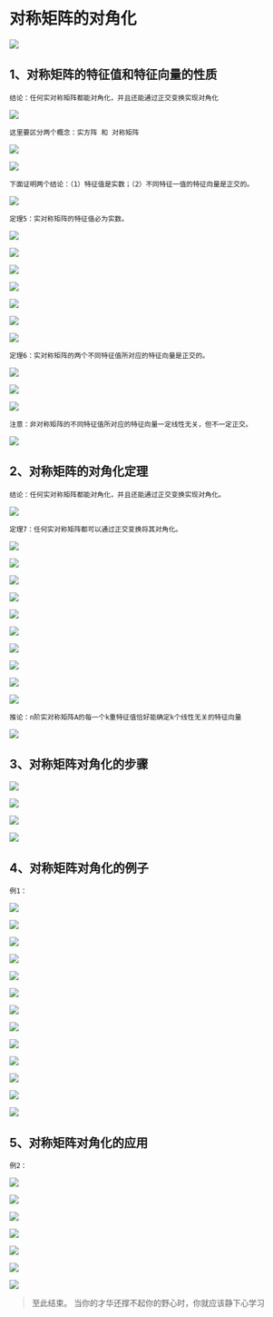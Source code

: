 # 对称矩阵的对角化 #

![](images/056/20180409180602.png)

## 1、对称矩阵的特征值和特征向量的性质 ##

	结论：任何实对称矩阵都能对角化，并且还能通过正交变换实现对角化

![](images/056/20180409180929.png)

	这里要区分两个概念：实方阵 和 对称矩阵

![](images/056/20180409181004.png)

![](images/056/20180409181100.png)

	下面证明两个结论：（1）特征值是实数；（2）不同特征一值的特征向量是正交的。

![](images/056/20180409181215.png)

	定理5：实对称矩阵的特征值必为实数。

![](images/056/20180409181239.png)

![](images/056/20180409181506.png)

![](images/056/20180409181802.png)

![](images/056/20180409181904.png)

![](images/056/20180409182209.png)

![](images/056/20180409182434.png)

![](images/056/20180409182627.png)

	定理6：实对称矩阵的两个不同特征值所对应的特征向量是正交的。

![](images/056/20180409182831.png)

![](images/056/20180409182942.png)

![](images/056/20180409183032.png)

	注意：非对称矩阵的不同特征值所对应的特征向量一定线性无关，但不一定正交。

![](images/056/20180409183107.png)

## 2、对称矩阵的对角化定理 ##

	结论：任何实对称矩阵都能对角化，并且还能通过正交变换实现对角化。

![](images/056/20180409183255.png)

	定理7：任何实对称矩阵都可以通过正交变换将其对角化。

![](images/056/20180409183502.png)

![](images/056/20180409183631.png)

![](images/056/20180409183810.png)

![](images/056/20180409183945.png)

![](images/056/20180409184121.png)

![](images/056/20180409184230.png)

![](images/056/20180409184342.png)

![](images/056/20180409184407.png)

![](images/056/20180409184518.png)

![](images/056/20180409185004.png)

	推论：n阶实对称矩阵A的每一个k重特征值恰好能确定k个线性无关的特征向量

![](images/056/20180409185220.png)

## 3、对称矩阵对角化的步骤 ##

![](images/056/20180409185401.png)

![](images/056/20180409185544.png)

![](images/056/20180409185611.png)

![](images/056/20180409185711.png)

## 4、对称矩阵对角化的例子 ##

	例1：

![](images/056/20180409185856.png)

![](images/056/20180409185956.png)

![](images/056/20180409190153.png)

![](images/056/20180409190232.png)

![](images/056/20180409190321.png)

![](images/056/20180409190411.png)

![](images/056/20180409190553.png)

![](images/056/20180409190711.png)

![](images/056/20180409190805.png)

![](images/056/20180409190917.png)

![](images/056/20180409190948.png)

![](images/056/20180409191030.png)

![](images/056/20180409191043.png)

## 5、对称矩阵对角化的应用 ##

	例2：

![](images/056/20180409191140.png)

![](images/056/20180409191243.png)

![](images/056/20180409191442.png)

![](images/056/20180409191522.png)

![](images/056/20180409191624.png)

![](images/056/20180409191825.png)

![](images/056/20180409191930.png)

> 至此结束。 当你的才华还撑不起你的野心时，你就应该静下心学习
